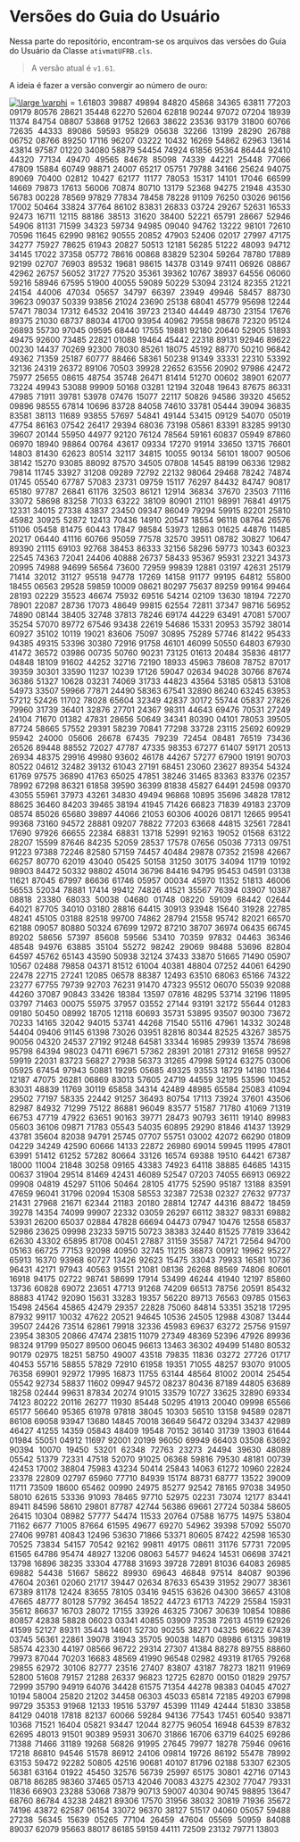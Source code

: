# Versões do Guia do Usuário

Nessa parte do repositório, encontram-se os arquivos das versões do Guia do Usuário da Classe `ativmatUFRB.cls`. <br>
> A versão atual é `v1.61`.

A ideia é fazer a versão convergir ao número de ouro:

<p align="justify">
<a href="https://www.codecogs.com/eqnedit.php?latex=\large&space;\varphi" target="_blank"><img src="https://latex.codecogs.com/gif.latex?\large&space;\varphi" title="\large \varphi" /></a>  
=  1.61803 39887 49894 84820 45868 34365 63811 77203 09179 80576
28621 35448 62270 52604 62818 90244 97072 07204 18939 11374
84754 08807 53868 91752 12663 38622 23536 93179 31800 60766
72635 44333 89086 59593 95829 05638 32266 13199 28290 26788
06752 08766 89250 17116 96207 03222 10432 16269 54862 62963
13614 43814 97587 01220 34080 58879 54454 74924 61856 95364
86444 92410 44320 77134 49470 49565 84678 85098 74339 44221
25448 77066 47809 15884 60749 98871 24007 65217 05751 79788
34166 25624 94075 89069 70400 02812 10427 62177 11177 78053
15317 14101 17046 66599 14669 79873 17613 56006 70874 80710
13179 52368 94275 21948 43530 56783 00228 78569 97829 77834
78458 78228 91109 76250 03026 96156 17002 50464 33824 37764
86102 83831 26833 03724 29267 52631 16533 92473 16711 12115
88186 38513 31620 38400 52221 65791 28667 52946 54906 81131
71599 34323 59734 94985 09040 94762 13222 98101 72610 70596
11645 62990 98162 90555 20852 47903 52406 02017 27997 47175
34277 75927 78625 61943 20827 50513 12181 56285 51222 48093
94712 34145 17022 37358 05772 78616 00868 83829 52304 59264
78780 17889 92199 02707 76903 89532 19681 98615 14378 03149
97411 06926 08867 42962 26757 56052 31727 77520 35361 39362
10767 38937 64556 06060 59216 58946 67595 51900 40055 59089
50229 53094 23124 82355 21221 24154 44006 47034 05657 34797
66397 23949 49946 58457 88730 39623 09037 50339 93856 21024
23690 25138 68041 45779 95698 12244 57471 78034 17312 64532
20416 39723 21340 44449 48730 23154 17676 89375 21030 68737
88034 41700 93954 40962 79558 98678 72320 95124 26893 55730
97045 09595 68440 17555 19881 92180 20640 52905 51893 49475
92600 73485 22821 01088 19464 45442 22318 89131 92946 89622
00230 14437 70269 92300 78030 85261 18075 45192 88770 50210
96842 49362 71359 25187 60777 88466 58361 50238 91349 33331
22310 53392 32136 24319 26372 89106 70503 39928 22652 63556
20902 97986 42472 75977 25655 08615 48754 35748 26471 81414
51270 00602 38901 62077 73224 49943 53088 99909 50168 03281
12194 32048 19643 87675 86331 47985 71911 39781 53978 07476
15077 22117 50826 94586 39320 45652 09896 98555 67814 10696
83728 84058 74610 33781 05444 39094 36835 83581 38113 11689
93855 57697 54841 49144 53415 09129 54070 05019 47754 86163
07542 26417 29394 68036 73198 05861 83391 83285 99130 39607
20144 55950 44977 92120 76124 78564 59161 60837 05949 87860
06970 18940 98864 00764 43617 09334 17270 91914 33650 13715
76601 14803 81430 62623 80514 32117 34815 10055 90134 56101
18007 90506 38142 15270 93085 88092 87570 34505 07808 14545
88199 06336 12982 79814 11745 33927 31208 09289 72792 22132
98064 29468 78242 74874 01745 05540 67787 57083 23731 09759
15117 76297 84432 84747 90817 65180 97787 26841 61176 32503
86121 12914 36834 37670 23503 71116 33072 58698 83258 71033
63222 38109 80901 21101 98991 76841 49175 12331 34015 27338
43837 23450 09347 86049 79294 59915 82201 25810 45982 30925
52872 12413 70436 14910 20547 18554 96118 08764 26576 51106
05458 81475 60443 17847 98584 53973 12863 01625 44876 11485
20217 06440 41116 60766 95059 77578 32570 39511 08782 30827
10647 89390 21115 69103 92768 38453 86333 32156 58296 59773
10343 60323 22545 74363 72041 24406 40888 26737 58433 95367
95931 23221 34373 20995 74988 94699 56564 73600 72959 99839
12881 03197 42631 25179 71414 32012 31127 95518 94778 17269
14158 91177 99195 64812 55800 18455 06563 29528 59859 10009
08621 80297 75637 89259 99164 99464 28193 02229 35523 46674
75932 69516 54214 02109 13630 18194 72270 78901 22087 28736
17073 48649 99815 62554 72811 37347 98716 56952 74890 08144
38405 32748 37813 78246 69174 44229 63491 47081 57007 35254
57070 89772 67546 93438 22619 54686 15331 20953 35792 38014
60927 35102 10119 19021 83606 75097 30895 75289 57746 81422
95433 94385 49315 53396 30380 72916 91758 46101 46099 50550
64803 67930 41472 36572 03986 00735 50760 90231 73125 01613
20484 35836 48177 04848 18109 91602 44252 32716 72190 18933
45963 78608 78752 87017 39359 30301 33590 11237 10239 17126
59047 02634 94028 30766 87674 36386 51327 10628 03231 74069
31733 44823 43564 53185 05813 53108 54973 33507 59966 77871
24490 58363 67541 32890 86240 63245 63953 57212 52426 11702
78028 65604 32349 42837 30172 55744 05837 27826 79960 31739
36401 32876 27701 24367 98311 44643 69476 70531 27249 24104
71670 01382 47831 28656 50649 34341 80390 04101 78053 39505
87724 58665 57552 29391 58239 70841 77298 33728 23115 25692
60929 95942 24000 05606 26678 67435 79239 72454 08481 76519
73436 26526 89448 88552 72027 47787 47335 98353 67277 61407
59171 20513 26934 48375 29916 49980 93602 46178 44267 57277
67900 19191 90703 80522 04612 32482 39132 61043 27191 68451
23060 23627 89354 54324 61769 97575 36890 41763 65025 47851
38246 31465 83363 83376 02357 78992 67298 86321 61858 39590
36399 81838 45827 64491 24598 09370 43055 55961 37973 43261
34830 49494 96868 10895 35696 34828 17812 88625 36460 84203
39465 38194 41945 71426 66823 71839 49183 23709 08574 85026
65680 39897 44066 21053 60306 40026 08171 12665 99541 99368
73160 94572 28881 09207 78822 77203 63668 44815 32561 72841
17690 97926 66655 22384 68831 13718 52991 92163 19052 01568
63122 28207 15599 87646 84235 52059 28537 17578 07656 05036
77313 09751 91223 97388 72246 82580 57159 74457 40484 29878
07352 21598 42667 66257 80770 62019 43040 05425 50158 31250
30175 34094 11719 10192 98903 84472 50332 98802 45014 36796
84416 94795 95453 04591 03138 11621 87045 67997 86636 61746
05957 00034 45970 11352 51813 46006 56553 52034 78881 17414
99412 74826 41521 35567 76394 03907 10387 08818 23380 68033
50038 04680 01748 08220 59109 68442 02644 64021 87705 34010
03180 28816 64415 30913 93948 15640 31928 22785 48241 45105
03188 82518 99700 74862 28794 21558 95742 82021 66570 62188
09057 80880 50324 67699 12972 87210 38707 36974 06435 66745
89202 58656 57397 85608 59566 53410 70359 97832 04463 36346
48548 94976 63885 35104 55272 98242 29069 98488 53696 82804
64597 45762 65143 43590 50938 32124 37433 33870 51665 71490
05907 10567 02488 79858 04371 81512 61004 40381 48804 07252
44061 64290 22478 22715 27241 12085 06578 88387 12493 63510
68063 65166 74322 23277 67755 79739 92703 76231 91470 47323
95512 06070 55039 92088 44260 37087 90843 33426 18384 13597
07816 48295 53714 32196 11895 03797 71463 00075 55975 37957
03552 27144 93191 32172 55644 01283 09180 50450 08992 18705
12118 60693 35731 53895 93507 90300 73672 70233 14165 32042
94015 53741 44268 71540 55116 47961 14332 30248 54404 09406
91145 61398 73026 03951 82816 80344 82525 43267 38575 90056
04320 24537 27192 91248 64581 33344 16985 29939 13574 78698
95798 64394 98023 04711 69671 57362 28391 20181 27312 91658
99527 59919 22031 83723 56827 27938 56373 31265 47998 59124
63275 03006 05925 67454 97943 50881 19295 05685 49325 93553
18729 14180 11364 12187 47075 26281 06869 83013 57605 24719
44559 32195 53596 10452 83031 48839 11769 30119 65858 34314
42489 48985 65584 25083 41094 29502 77197 58335 22442 91257
36493 80754 17113 73924 37601 43506 82987 84932 71299 75122
86881 96049 83577 51587 71780 41069 71319 66753 47719 47922
63651 90163 39771 28473 90793 36111 19140 89983 05603 36106
09871 71783 05543 54035 60895 29290 81846 41437 13929 43781
35604 82038 94791 25745 07707 55751 03002 42072 66290 01809
04229 34249 42590 60666 14133 22872 26980 69014 59945 11995
47801 63991 51412 61252 57282 80664 33126 16574 69388 19510
64421 67387 18000 11004 21848 30258 09165 43383 74923 64118
38885 64685 14315 00637 31904 29514 81469 42431 46089 52547
07203 74055 66913 06922 09908 04819 45297 51106 50464 28105
41775 52590 95187 13188 83591 47659 96041 31796 02094 15308
58553 32387 72538 02327 27632 97737 21431 27968 21671 62344
21183 20180 28814 12747 44316 88472 18459 39278 14354 74099
99907 22332 03059 26297 66112 38327 98331 69882 53931 26200
65037 02884 47828 66694 04473 07947 10476 12558 65837 52986
23625 09998 23233 59715 50723 38383 32440 81525 77819 33642
62630 43302 65895 81708 00451 27887 31159 35587 74721 72564
94700 05163 66725 77153 92098 40950 32745 11215 36873 00912
19962 95227 65913 16370 93968 60727 13426 92623 15475 33043
79933 16581 10736 96431 42171 97943 40563 91551 21081 08136
26268 88569 74806 80601 16918 94175 02722 98741 58699 17914
53499 46244 41940 12197 85860 13736 60828 69072 23651 47713
91268 74209 66513 78756 20591 85432 88883 41742 92090 15631
33283 19357 56220 89713 76563 09785 01563 15498 24564 45865
42479 29357 22828 75060 84814 53351 35218 17295 87932 99117
10032 47622 20521 94645 10536 24505 12988 43087 13444 39507
24426 73514 62861 79918 32336 45983 69637 63272 25756 91597
23954 38305 20866 47474 23815 11079 27349 48369 52396 47926
89936 98324 91799 95027 89500 06045 96613 13463 36302 49499
51480 80532 90179 02975 18251 58750 49007 43518 79835 11836
03272 27726 01717 40453 55716 58855 57829 72910 61958 19351
71055 48257 93070 91005 76358 69901 92972 17995 16873 11755
63144 48564 81002 20014 25454 05542 92734 58837 11602 09947
94572 08237 80436 87189 44805 63689 18258 02444 99631 87834
20274 91015 33579 10727 33625 32890 69334 74123 80222 20116
26277 11930 85448 50295 41913 20040 09998 65566 65177 56640
95365 61978 97818 38045 10303 56510 13158 94589 02871 86108
69058 93947 13680 14845 70018 36649 56472 03294 33437 42989
46427 41255 14359 05843 48409 19548 70152 36140 31739 13903
61644 01984 55051 04912 11697 92001 20199 96050 69949 66403
03508 63692 90394 10070 19450 53201 62348 72763 23273 24494
39630 48089 05542 51379 72331 47518 52070 91025 06368 59816
79530 48181 00739 42453 17002 38804 75983 43234 50414 25843
14063 61272 10960 22824 23378 22809 02797 65960 77710 84939
15174 88731 68777 13522 39009 11711 73509 18600 65462 00990
24975 85277 92542 78165 97038 34950 58010 62615 53336 91093
78465 97710 52975 02231 73074 12177 83441 89411 84596 58610
29801 87787 42744 56386 69661 27724 50384 58605 26415 10304
08982 57777 54474 11533 20764 07588 16775 14975 53804 71162
6677 71005 87664 61595 49677 69270 54962 39398 57092 55070
27406 99781 40843 12496 53630 71866 53371 80605 87422 42598
16530 70525 73834 54157 70542 92162 99811 49175 08611 31176
57731 72095 61565 64786 95474 48927 13206 08063 54577 94624
14531 06698 37421 13798 16896 38235 33304 47788 31693 39728
72891 81036 64083 26985 69882 54438 51667 58622 89930 69643
46848 97514 84087 90396 47604 20361 02060 21717 39447 02634
87633 65439 31952 29077 38361 67389 81178 12424 83655 78105
03416 94515 63626 04300 36657 43108 47665 48777 80128 57792
36454 18522 44723 61713 74229 25584 15931 35612 86637 16703
28072 17155 33926 46325 73067 30639 10854 10886 80857 42838
58828 06023 03341 40855 03909 73538 72613 45119 62926 41599
52127 89311 35443 14601 52730 90255 38271 04325 96622 67439
03745 56361 22861 39078 31943 35705 90038 14870 08986 61315
39819 58574 42330 44197 08566 96722 29314 27307 41384 88278
89755 88860 79973 87044 70203 16683 48569 41990 96548 02982
49319 81765 79268 29855 62972 30106 82777 23516 27407 83807
43187 78273 18211 91969 52800 51608 79157 21288 26337 96823
12725 62870 00150 01829 29757 72999 35790 94919 64076 34428
61575 71354 44278 98383 04045 47027 10194 58004 25820 21202
34458 06303 45033 65814 72185 49203 67998 99729 35353 91968
12133 19516 53797 45399 11149 42444 51830 33858 84129 04018
17818 82137 60066 59284 94136 77543 17451 60540 93871 10368
71521 16404 05821 93447 12044 82775 96054 16948 64539 87832
62695 48013 91501 90389 95931 30670 31866 16706 63719 64025
69286 71388 71466 31189 19268 56826 91995 27645 79977 18278
75946 09616 17218 86810 94546 51578 86912 24106 09814 19726
86192 55478 78992 63153 59472 92282 50805 42516 90681 40107
81796 02188 53307 62305 56381 63164 01922 45450 32576 56739
25997 65175 30801 42716 07143 08718 86285 98360 37465 05713
42046 70083 43275 42302 77047 79331 11836 66903 23288 53068
73879 90713 59007 40304 90745 98895 13647 68760 86784 43238
24821 89306 17570 31956 38032 30819 71936 35672 74196 43872
62587 06154 33072 96370 38127 51517 04060 05057 59488 27238
56345 15639 05265 77104 26459 47604 05569 50959 84088 89037
62079 95663 88017 86185 59159 44111 72509 23132 79771 13803
</p>
